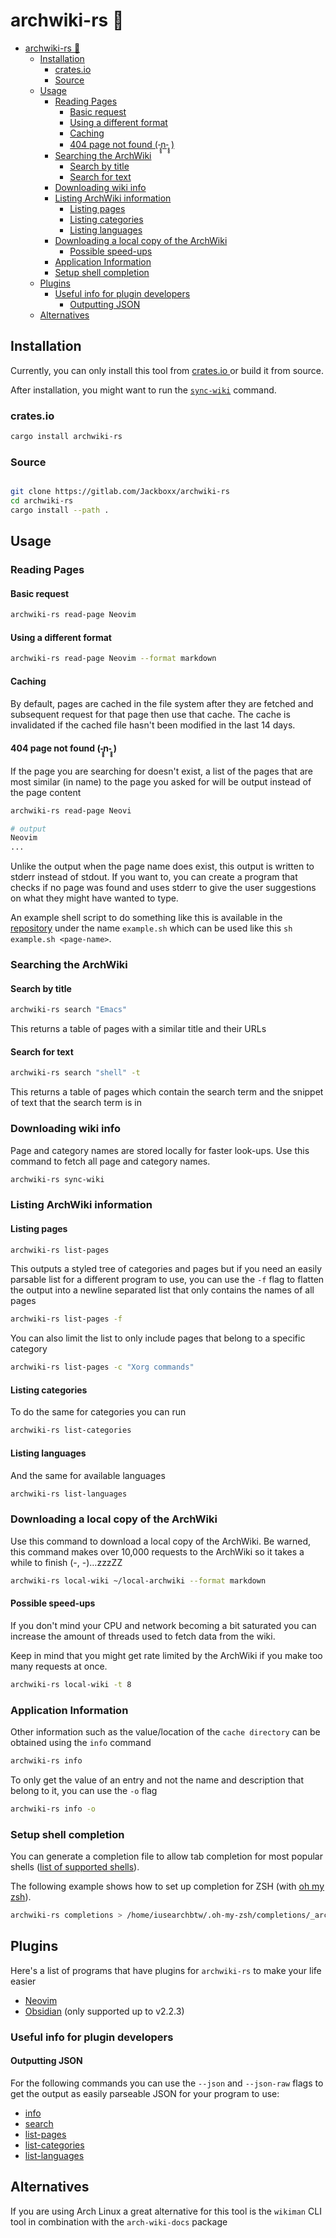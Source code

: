# archwiki-rs 📖

<!--toc:start-->

- [archwiki-rs 📖](#archwiki-rs-📖)
  - [Installation](#installation)
    - [crates.io](#cratesio)
    - [Source](#source)
  - [Usage](#usage)
    - [Reading Pages](#reading-pages)
      - [Basic request](#basic-request)
      - [Using a different format](#using-a-different-format)
      - [Caching](#caching)
      - [404 page not found (-̥̥̥n-̥̥̥ )](#404-page-not-found-̥̥̥n-̥̥̥)
    - [Searching the ArchWiki](#searching-the-archwiki)
      - [Search by title](#search-by-title)
      - [Search for text](#search-for-text)
    - [Downloading wiki info](#downloading-wiki-info)
    - [Listing ArchWiki information](#listing-archwiki-information)
      - [Listing pages](#listing-pages)
      - [Listing categories](#listing-categories)
      - [Listing languages](#listing-languages)
    - [Downloading a local copy of the ArchWiki](#downloading-a-local-copy-of-the-archwiki)
      - [Possible speed-ups](#possible-speed-ups)
    - [Application Information](#application-information)
    - [Setup shell completion](#setup-shell-completion)
  - [Plugins](#plugins)
    - [Useful info for plugin developers](#useful-info-for-plugin-developers)
      - [Outputting JSON](#outputting-json)
  - [Alternatives](#alternatives)
  <!--toc:end-->

## Installation

Currently, you can only install this tool from [ crates.io ](https://crates.io/crates/archwiki-rs)
or build it from source.

After installation, you might want to run the [`sync-wiki`](#downloading-wiki-info) command.

### crates.io

```sh
cargo install archwiki-rs
```

### Source

```sh

git clone https://gitlab.com/Jackboxx/archwiki-rs
cd archwiki-rs
cargo install --path .
```

## Usage

### Reading Pages

#### Basic request

```sh
archwiki-rs read-page Neovim
```

#### Using a different format

```sh
archwiki-rs read-page Neovim --format markdown
```

#### Caching

By default, pages are cached in the file system after they are fetched and subsequent
request for that page then use that cache. The cache is invalidated if the cached file hasn't
been modified in the last 14 days.

#### 404 page not found (-̥̥̥n-̥̥̥ )

If the page you are searching for doesn't exist, a list of the pages that are most similar
(in name) to the page you asked for will be output instead of the page content

```sh
archwiki-rs read-page Neovi

# output
Neovim
...
```

Unlike the output when the page name does exist, this output is written to stderr instead
of stdout. If you want to, you can create a program that checks if no page was found and
uses stderr to give the user suggestions on what they might have wanted to type.

An example shell script to do something like this is available in the [repository](https://gitlab.com/jackboxx/archwiki-rs)
under the name `example.sh` which can be used like this `sh example.sh <page-name>`.

### Searching the ArchWiki

#### Search by title

```sh
archwiki-rs search "Emacs"
```

This returns a table of pages with a similar title and their URLs

#### Search for text

```sh
archwiki-rs search "shell" -t
```

This returns a table of pages which contain the search term and the snippet of text
that the search term is in

### Downloading wiki info

Page and category names are stored locally for faster look-ups.
Use this command to fetch all page and category names.

```sh
archwiki-rs sync-wiki
```

### Listing ArchWiki information

#### Listing pages

```sh
archwiki-rs list-pages
```

This outputs a styled tree of categories and pages but if you need an easily parsable
list for a different program to use, you can use the `-f` flag to flatten the output into a
newline separated list that only contains the names of all pages

```sh
archwiki-rs list-pages -f
```

You can also limit the list to only include pages that belong to a specific category

```sh
archwiki-rs list-pages -c "Xorg commands"
```

#### Listing categories

To do the same for categories you can run

```sh
archwiki-rs list-categories
```

#### Listing languages

And the same for available languages

```sh
archwiki-rs list-languages
```

### Downloading a local copy of the ArchWiki

Use this command to download a local copy of the ArchWiki. Be warned, this command makes over
10,000 requests to the ArchWiki so it takes a while to finish (-, -)…zzzZZ

```sh
archwiki-rs local-wiki ~/local-archwiki --format markdown
```

#### Possible speed-ups

If you don't mind your CPU and network becoming a bit saturated you can increase the
amount of threads used to fetch data from the wiki.

Keep in mind that you might get rate limited by the ArchWiki if you make too many requests at once.

```sh
archwiki-rs local-wiki -t 8
```

### Application Information

Other information such as the value/location of the `cache directory` can be obtained
using the `info` command

```sh
archwiki-rs info
```

To only get the value of an entry and not the name and description that belong to it, you
can use the `-o` flag

```sh
archwiki-rs info -o
```

### Setup shell completion

You can generate a completion file to allow tab completion for most popular shells
([list of supported shells](https://docs.rs/clap_complete/latest/clap_complete/shells/enum.Shell.html)).

The following example shows how to set up completion for ZSH (with [oh my zsh](https://github.com/ohmyzsh/ohmyzsh)).

```sh
archwiki-rs completions > /home/iusearchbtw/.oh-my-zsh/completions/_archwiki-rs
```

## Plugins

Here's a list of programs that have plugins for `archwiki-rs` to make your life easier

- [Neovim](https://gitlab.com/Jackboxx/archwiki-nvim)
- [Obsidian](https://gitlab.com/Jackboxx/archwiki-obsidian) (only supported up to v2.2.3)

### Useful info for plugin developers

#### Outputting JSON

For the following commands you can use the `--json` and `--json-raw` flags to get the
output as easily parseable JSON for your program to use:

- [info](#application-information)
- [search](#searching-the-archwiki)
- [list-pages](#listing-pages)
- [list-categories](#listing-categories)
- [list-languages](#listing-languages)

## Alternatives

If you are using Arch Linux a great alternative for this tool is the `wikiman` CLI tool
in combination with the `arch-wiki-docs` package
